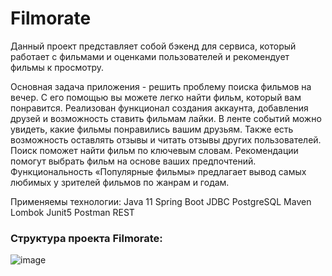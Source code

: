 # Filmorate
Данный проект представляет собой бэкенд для сервиса, который работает с фильмами и оценками пользователей и рекомендует фильмы к просмотру.

Основная задача приложения - решить проблему поиска фильмов на вечер. С его помощью вы можете легко найти фильм, который вам понравится. 
Реализован функционал создания аккаунта, добавления друзей и возможность ставить фильмам лайки. В ленте событий можно увидеть, какие фильмы понравились вашим друзьям. 
Также есть возможность оставлять отзывы и читать отзывы других пользователей. Поиск поможет найти фильм по ключевым словам. Рекомендации помогут выбрать фильм на основе ваших предпочтений. 
Функциональность «Популярные фильмы» предлагает вывод самых любимых у зрителей фильмов по жанрам и годам.

Применяемы технологии:
Java 11
Spring Boot
JDBC
PostgreSQL
Maven
Lombok
Junit5
Postman
REST

### Структура проекта Filmorate:
![image](https://user-images.githubusercontent.com/92729800/209476346-e43713bc-7ae3-43a9-8346-6ee26aab4d2b.png)
